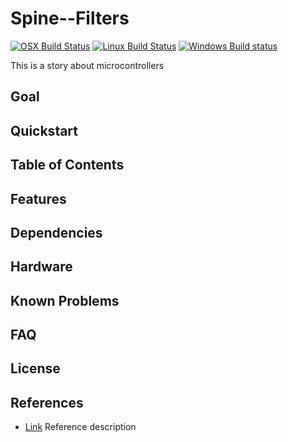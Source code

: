 # Spine--Filters
[![OSX Build Status](https://github.com/autonomousrobotshq/Spine--Filters/workflows/macos/badge.svg)](https://github.com/autonomousrobotshq/Spine--Filters/actions?workflow=macos)
[![Linux Build Status](https://github.com/autonomousrobotshq/Spine--Filters/workflows/linux/badge.svg)](https://github.com/autonomousrobotshq/Spine--Filters/actions?workflow=linux)
[![Windows Build status](https://github.com/autonomousrobotshq/Spine--Filters/workflows/windows/badge.svg)](https://github.com/autonomousrobotshq/Spine--Filters/actions?workflow=windows)

This is a story about microcontrollers

## Goal

## Quickstart

## Table of Contents

## Features

## Dependencies

## Hardware

## Known Problems

## FAQ

## License

## References

* [Link](link) Reference description
